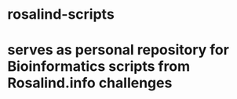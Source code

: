 # rosalind-scripts
# serves as personal repository for Bioinformatics scripts from Rosalind.info challenges
